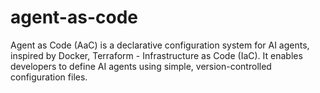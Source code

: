 # agent-as-code
Agent as Code (AaC) is a declarative configuration system for AI agents, inspired by Docker, Terraform - Infrastructure as Code (IaC). It enables developers to define AI agents using simple, version-controlled configuration files.
